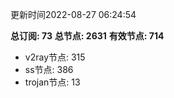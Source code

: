 更新时间2022-08-27 06:24:54

**总订阅: 73**
**总节点: 2631**
**有效节点: 714**
- v2ray节点: 315
- ss节点: 386
- trojan节点: 13
